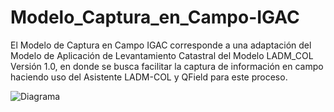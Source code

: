 # Modelo_Captura_en_Campo-IGAC

El Modelo de Captura en Campo IGAC corresponde a una adaptación del Modelo de Aplicación de Levantamiento Catastral del Modelo LADM_COL Versión 1.0, en donde se busca facilitar la captura de información en campo haciendo uso del Asistente LADM-COL y QField para este proceso. 

![Diagrama](https://github.com/SwissTierrasColombia/Modelo_Captura_en_Campo-IGAC/blob/master/Diagrama.jpeg)
